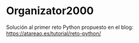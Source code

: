# Organizator2000

Solución al primer reto Python propuesto en el blog: https://atareao.es/tutorial/reto-python/
